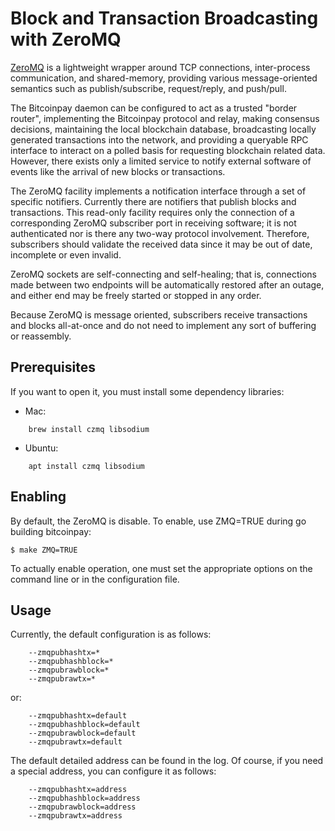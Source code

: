 # Block and Transaction Broadcasting with ZeroMQ

[ZeroMQ](http://zeromq.org/) is a lightweight wrapper around TCP
connections, inter-process communication, and shared-memory,
providing various message-oriented semantics such as publish/subscribe,
request/reply, and push/pull.

The Bitcoinpay daemon can be configured to act as a trusted "border
router", implementing the Bitcoinpay protocol and relay, making
consensus decisions, maintaining the local blockchain database,
broadcasting locally generated transactions into the network, and
providing a queryable RPC interface to interact on a polled basis for
requesting blockchain related data. However, there exists only a
limited service to notify external software of events like the arrival
of new blocks or transactions.

The ZeroMQ facility implements a notification interface through a set
of specific notifiers. Currently there are notifiers that publish
blocks and transactions. This read-only facility requires only the
connection of a corresponding ZeroMQ subscriber port in receiving
software; it is not authenticated nor is there any two-way protocol
involvement. Therefore, subscribers should validate the received data
since it may be out of date, incomplete or even invalid.

ZeroMQ sockets are self-connecting and self-healing; that is,
connections made between two endpoints will be automatically restored
after an outage, and either end may be freely started or stopped in
any order.

Because ZeroMQ is message oriented, subscribers receive transactions
and blocks all-at-once and do not need to implement any sort of
buffering or reassembly.

## Prerequisites
If you want to open it, you must install some dependency libraries:

* Mac:
```
    brew install czmq libsodium
```
* Ubuntu:
```
    apt install czmq libsodium
```
## Enabling

By default, the ZeroMQ is disable.  To enable, use ZMQ=TRUE
during go building bitcoinpay:

    $ make ZMQ=TRUE

To actually enable operation, one must set the appropriate options on
the command line or in the configuration file.

## Usage

Currently, the default configuration is as follows:
```
    --zmqpubhashtx=*
    --zmqpubhashblock=*
    --zmqpubrawblock=*
    --zmqpubrawtx=*
```
or:
```
    --zmqpubhashtx=default
    --zmqpubhashblock=default
    --zmqpubrawblock=default
    --zmqpubrawtx=default
```
The default detailed address can be found in the log.
Of course, if you need a special address, you can configure it as follows:

```
    --zmqpubhashtx=address
    --zmqpubhashblock=address
    --zmqpubrawblock=address
    --zmqpubrawtx=address
```
